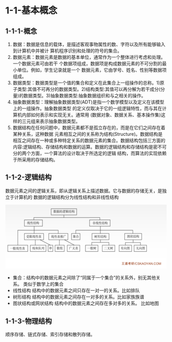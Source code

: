 # 1-1-基本概念

## 1-1-1-概念

1. 数据：数据是信息的载体，是描述客观事物属性的数、字符以及所有能够输入到计算机中并被计 算机程序识别和处理的符号的集合。
2. 数据元素：数据元素是数据的基本单位，通常作为一个整体进行考虑和处理。一个数据元素可由若干 个数据项组成，数据项是构成数据元素的不可分割的最小单位。例如，学生记录就是一个 数据元素，它由学号、姓名、性别等数据项组成。
3. 数据类型：数据类型是一个值的集合和定义在此集合上一组操作的总称。1\)原子类型:其值不可再分的数据类型。2\)结构类型:其值可以再分解为若干成分\(分量\)的数据类型。3\)抽象数据类型:抽象数据组织和与之相关的操作。
4. 抽象数据类型：理解抽象数据类型\(ADT\)是指一个数学模型以及定义在该模型上的一组操作。抽象数据类型 的定义仅取决于它的一组逻辑特性，而与其在计算机内部如何表示和实现无关。通常用 \(数据对象、数据关系、基本操作集\)这样的三元组来表示抽象数据类型。
5. 数据结构在任何问题中，数据元素都不是孤立存在的，而是在它们之间存在着某种关系，这种数据 元素相互之间的关系称为结构\(Structure\)。数据结构是相互之间存在一种或多种特定关系的数据元素的集合。数据结构包括三方面的内容:逻辑结构、存储结构和数据的运算。数据的逻辑结构和存储结构是密不可分的两个方面，一个算法的设计取决于所选定的逻辑 结构，而算法的实现依赖于所采用的存储结构。

## 1-1-2-逻辑结构

数据元素之间的逻辑关系，即从逻辑关系上描述数据。它与数据的存储无关，是独立于计算机的 数据的逻辑结构分为线性结构和非线性结构

![](../../.gitbook/assets/image%20%28197%29.png)

* 集合：结构中的数据元素之间除了“同属于一个集合”的关系外，别无其他关系。 类似于数学上的集合
* 线性结构 结构中的数据元素之间只存在一对一的关系。比如排队
* 树形结构 结构中的数据元素之间存在一对多的关系。比如家族族谱
* 图状结构或网状结构 结构中的数据元素之间存在多对多的关系。 比如地图

## 1-1-3-物理结构

顺序存储、链式存储、索引存储和散列存储。





